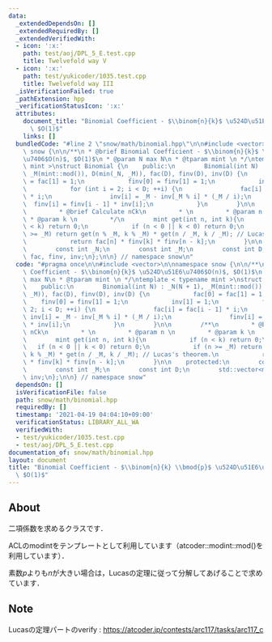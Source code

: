 ```yaml
---
data:
  _extendedDependsOn: []
  _extendedRequiredBy: []
  _extendedVerifiedWith:
  - icon: ':x:'
    path: test/aoj/DPL_5_E.test.cpp
    title: Twelvefold way V
  - icon: ':x:'
    path: test/yukicoder/1035.test.cpp
    title: Twelvefold way III
  _isVerificationFailed: true
  _pathExtension: hpp
  _verificationStatusIcon: ':x:'
  attributes:
    document_title: "Binomial Coefficient - $\\binom{n}{k}$ \u524D\u51E6\u7406$O(n)$,\
      \ $O(1)$"
    links: []
  bundledCode: "#line 2 \"snow/math/binomial.hpp\"\n\n#include <vector>\n\nnamespace\
    \ snow {\n\n/**\n * @brief Binomial Coefficient - $\\binom{n}{k}$ \u524D\u51E6\
    \u7406$O(n)$, $O(1)$\n * @param N max N\n * @tparam mint \n */\ntemplate < typename\
    \ mint >\nstruct Binomial {\n    public:\n        Binomial(int N) : _N(N + 1),\
    \ _M(mint::mod()), D(min(_N, _M)), fac(D), finv(D), inv(D) {\n            fac[0]\
    \ = fac[1] = 1;\n            finv[0] = finv[1] = 1;\n            inv[1] = 1;\n\
    \            for (int i = 2; i < D; ++i) {\n                fac[i] = fac[i - 1]\
    \ * i;\n                inv[i] = _M - inv[_M % i] * (_M / i);\n              \
    \  finv[i] = finv[i - 1] * inv[i];\n            }\n        }\n\n        /**\n\
    \         * @brief Calculate nCk\n         * \n         * @param n \n        \
    \ * @param k \n         */\n        mint get(int n, int k){\n            if (n\
    \ < k) return 0;\n            if (n < 0 || k < 0) return 0;\n            if (n\
    \ >= _M) return get(n % _M, k % _M) * get(n / _M, k / _M); // Lucas's theorem.\n\
    \            return fac[n] * finv[k] * finv[n - k];\n        }\n\n    protected:\n\
    \        const int _N;\n        const int _M;\n        const int D;\n        std::vector<mint>\
    \ fac, finv, inv;\n};\n\n} // namespace snow\n"
  code: "#pragma once\n\n#include <vector>\n\nnamespace snow {\n\n/**\n * @brief Binomial\
    \ Coefficient - $\\binom{n}{k}$ \u524D\u51E6\u7406$O(n)$, $O(1)$\n * @param N\
    \ max N\n * @tparam mint \n */\ntemplate < typename mint >\nstruct Binomial {\n\
    \    public:\n        Binomial(int N) : _N(N + 1), _M(mint::mod()), D(min(_N,\
    \ _M)), fac(D), finv(D), inv(D) {\n            fac[0] = fac[1] = 1;\n        \
    \    finv[0] = finv[1] = 1;\n            inv[1] = 1;\n            for (int i =\
    \ 2; i < D; ++i) {\n                fac[i] = fac[i - 1] * i;\n               \
    \ inv[i] = _M - inv[_M % i] * (_M / i);\n                finv[i] = finv[i - 1]\
    \ * inv[i];\n            }\n        }\n\n        /**\n         * @brief Calculate\
    \ nCk\n         * \n         * @param n \n         * @param k \n         */\n\
    \        mint get(int n, int k){\n            if (n < k) return 0;\n         \
    \   if (n < 0 || k < 0) return 0;\n            if (n >= _M) return get(n % _M,\
    \ k % _M) * get(n / _M, k / _M); // Lucas's theorem.\n            return fac[n]\
    \ * finv[k] * finv[n - k];\n        }\n\n    protected:\n        const int _N;\n\
    \        const int _M;\n        const int D;\n        std::vector<mint> fac, finv,\
    \ inv;\n};\n\n} // namespace snow"
  dependsOn: []
  isVerificationFile: false
  path: snow/math/binomial.hpp
  requiredBy: []
  timestamp: '2021-04-19 04:04:10+09:00'
  verificationStatus: LIBRARY_ALL_WA
  verifiedWith:
  - test/yukicoder/1035.test.cpp
  - test/aoj/DPL_5_E.test.cpp
documentation_of: snow/math/binomial.hpp
layout: document
title: "Binomial Coefficient - $\\binom{n}{k} \\bmod{p}$ \u524D\u51E6\u7406$O(n)$,\
  \ $O(1)$"
---
```


## About

二項係数を求めるクラスです．

ACLのmodintをテンプレートとして利用しています（atcoder::modint::mod()を利用しています）．

素数$p$よりも$n$が大きい場合は，Lucasの定理に従って分解してあげることで求めています．

## Note

Lucasの定理パートのverify : https://atcoder.jp/contests/arc117/tasks/arc117_c
